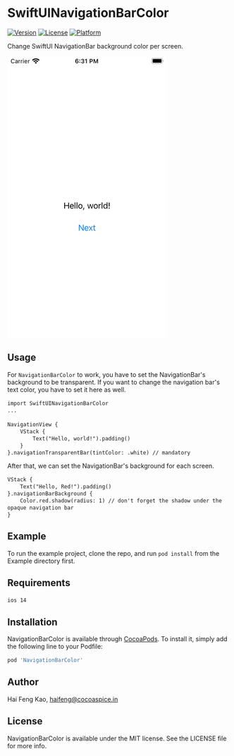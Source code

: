 # SwiftUINavigationBarColor

[![Version](https://img.shields.io/cocoapods/v/NavigationBarColor.svg?style=flat)](https://cocoapods.org/pods/NavigationBarColor)
[![License](https://img.shields.io/cocoapods/l/NavigationBarColor.svg?style=flat)](https://cocoapods.org/pods/NavigationBarColor)
[![Platform](https://img.shields.io/cocoapods/p/NavigationBarColor.svg?style=flat)](https://cocoapods.org/pods/NavigationBarColor)

Change SwiftUI NavigationBar background color per screen.

![NavigationColorBar](https://github.com/haifengkao/SwiftUI-Navigation-Bar-Color/raw/main/screens/screen1.gif)
## Usage

For `NavigationBarColor` to work, you have to set the NavigationBar's background to be transparent.
If you want to change the navigation bar's text color, you have to set it here as well.
```
import SwiftUINavigationBarColor
...

NavigationView {
    VStack {
        Text("Hello, world!").padding()
    }
}.navigationTransparentBar(tintColor: .white) // mandatory
```

After that, we can set the NavigationBar's background for each screen.
```
VStack {
    Text("Hello, Red!").padding()
}.navigationBarBackground {
    Color.red.shadow(radius: 1) // don't forget the shadow under the opaque navigation bar
}
```

## Example

To run the example project, clone the repo, and run `pod install` from the Example directory first.

## Requirements
`ios 14`

## Installation

NavigationBarColor is available through [CocoaPods](https://cocoapods.org). To install
it, simply add the following line to your Podfile:

```ruby
pod 'NavigationBarColor'
```

## Author

Hai Feng Kao, haifeng@cocoaspice.in

## License

NavigationBarColor is available under the MIT license. See the LICENSE file for more info.

